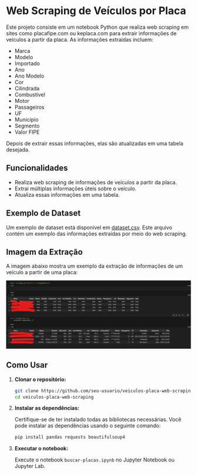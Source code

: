 # Web Scraping de Veículos por Placa

Este projeto consiste em um notebook Python que realiza web scraping em sites como placafipe.com ou keplaca.com para extrair informações de veículos a partir da placa. As informações extraídas incluem:

- Marca
- Modelo
- Importado
- Ano
- Ano Modelo
- Cor
- Cilindrada
- Combustível
- Motor
- Passageiros
- UF
- Município
- Segmento
- Valor FIPE

Depois de extrair essas informações, elas são atualizadas em uma tabela desejada.

## Funcionalidades

- Realiza web scraping de informações de veículos a partir da placa.
- Extrai múltiplas informações úteis sobre o veículo.
- Atualiza essas informações em uma tabela.

## Exemplo de Dataset

Um exemplo de dataset está disponível em [dataset.csv](dataset.csv). Este arquivo contém um exemplo das informações extraídas por meio do web scraping.



## Imagem da Extração

A imagem abaixo mostra um exemplo da extração de informações de um veículo a partir de uma placa:

![Exemplo de Extração](exemplo.png)

## Como Usar

1. **Clonar o repositório:**

   ```bash
   git clone https://github.com/seu-usuario/veiculos-placa-web-scraping.git
   cd veiculos-placa-web-scraping
   ```

2. **Instalar as dependências:**

   Certifique-se de ter instalado todas as bibliotecas necessárias. Você pode instalar as dependências usando o seguinte comando:

   ```bash
   pip install pandas requests beautifulsoup4
   ```

3. **Executar o notebook:**

   Execute o notebook `buscar-placas.ipynb` no Jupyter Notebook ou Jupyter Lab.
